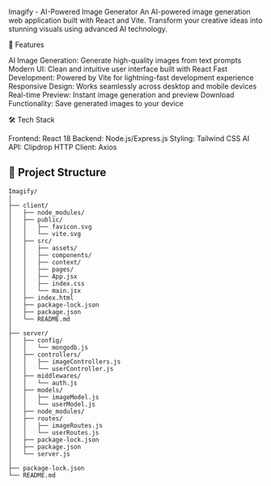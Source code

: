 Imagify - AI-Powered Image Generator
An AI-powered image generation web application built with React and Vite. Transform your creative ideas into stunning visuals using advanced AI technology.


🚀 Features

AI Image Generation: Generate high-quality images from text prompts
Modern UI: Clean and intuitive user interface built with React
Fast Development: Powered by Vite for lightning-fast development experience
Responsive Design: Works seamlessly across desktop and mobile devices
Real-time Preview: Instant image generation and preview
Download Functionality: Save generated images to your device

🛠️ Tech Stack

Frontend: React 18
Backend: Node.js/Express.js
Styling: Tailwind CSS
AI API: Clipdrop
HTTP Client: Axios

## 📁 Project Structure

```
Imagify/
│
├── client/
│   ├── node_modules/
│   ├── public/
│   │   ├── favicon.svg
│   │   └── vite.svg
│   ├── src/
│   │   ├── assets/
│   │   ├── components/
│   │   ├── context/
│   │   ├── pages/
│   │   ├── App.jsx
│   │   ├── index.css
│   │   └── main.jsx
│   ├── index.html
│   ├── package-lock.json
│   ├── package.json
│   └── README.md
│
├── server/
│   ├── config/
│   │   └── mongodb.js
│   ├── controllers/
│   │   ├── imageControllers.js
│   │   └── userController.js
│   ├── middlewares/
│   │   └── auth.js
│   ├── models/
│   │   ├── imageModel.js
│   │   └── userModel.js
│   ├── node_modules/
│   ├── routes/
│   │   ├── imageRoutes.js
│   │   └── userRoutes.js
│   ├── package-lock.json
│   ├── package.json
│   └── server.js
│
├── package-lock.json
└── README.md
```


<!-- 📋 Prerequisites
Before running this project, make sure you have:

Node.js (version 16 or higher)
npm
Clipdrop API key -->